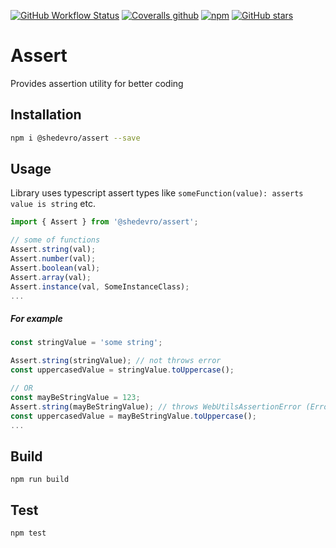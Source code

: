 [![GitHub Workflow Status](https://img.shields.io/github/workflow/status/Shedevro/web-utils/CI?style=flat-square)](https://github.com/Shedevro/web-utils/actions?query=workflow%3ACI)
[![Coveralls github](https://img.shields.io/coveralls/github/Shedevro/web-utils?style=flat-square)](https://coveralls.io/github/Shedevro/web-utils)
[![npm](https://img.shields.io/npm/dm/@shedevro/assert?color=orange&style=flat-square)](https://www.npmjs.com/package/@shedevro/assert)
[![GitHub stars](https://img.shields.io/github/stars/shedevro/web-utils?label=GitHub%20%E2%98%85&style=flat-square)](https://github.com/Shedevro/web-utils)


# Assert
Provides assertion utility for better coding


## Installation 
```sh
npm i @shedevro/assert --save
```


## Usage
Library uses typescript assert types like `someFunction(value): asserts value is string` etc.
```typescript
import { Assert } from '@shedevro/assert';

// some of functions
Assert.string(val);
Assert.number(val);
Assert.boolean(val);
Assert.array(val);
Assert.instance(val, SomeInstanceClass);
...
```
##### For example
```typescript
const stringValue = 'some string';

Assert.string(stringValue); // not throws error
const uppercasedValue = stringValue.toUppercase();

// OR
const mayBeStringValue = 123;
Assert.string(mayBeStringValue); // throws WebUtilsAssertionError (Error)
const uppercasedValue = mayBeStringValue.toUppercase();
...
```


## Build
`npm run build`


## Test
`npm test`
